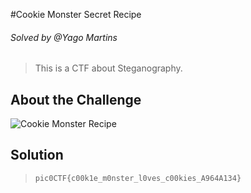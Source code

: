 #Cookie Monster Secret Recipe
###### Solved by @Yago Martins
> This is a CTF about Steganography.
## About the Challenge

![Cookie Monster Recipe](image/cookie.png)


## Solution


>`pic0CTF{c00k1e_m0nster_l0ves_c00kies_A964A134}`
 
